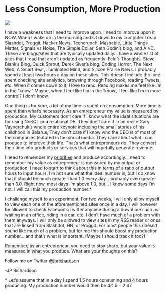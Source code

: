 <!--
id: 649237455
link: http://techneur.com/post/649237455/less-consumption-more-production
slug: less-consumption-more-production
date: Mon May 31 2010 02:21:00 GMT-0500 (CDT)
publish: 2010-05-031
tags: personal-growth, productivity
-->


Less Consumption, More Production
=================================

![](http://media.tumblr.com/tumblr_l39vpcs6co1qzbc4f.jpg)

I have a weakness that I need to improve upon. I need to improve upon it
NOW. When I wake up in the morning and sit down to my computer I read
Slashdot, Proggit, Hacker News, Techcrunch, Mashable, Little Things
Matter, Signals vs Noise, The Simple Dollar, Seth Godin’s blog, and A
VC. These are blogs/sites that are typically updated daily. I have a
whole list of sites that I read that aren’t updated as frequently:
Feld’s Thoughts, Steve Blank’s Blog, Quick Sprout, Derek Siver’s blog,
Coding Horror, The Next Web, A Smart Bear, Illuminated Mind, and
Silicon Prairie News. I probably spend at least two hours a day on these
sites. This doesn’t include the time spent checking site analytics,
browsing through Facebook, reading Tweets, etc. When it comes down to
it, I love to read. Reading makes me feel like I’m in the “know.” Maybe,
when I feel like I’m in the ‘know’, I feel like I’m in more control? I
don’t know.

One thing is for sure, a lot of my time is spent on consumption. More
time is spent than what’s necessary. As an entrepreneur my value is
measured by production. My customers don’t care if I know what the ideal
situations are for using NoSQL or a relational DB. They don’t care if I
can recite Gary Vaynerchuk’s whole entire keynote including the small
stories of his childhood in Belarus, They don’t care if I know who the
CEO is of most of the companies featured in the social media. They care
about what I can produce to improve their life. That’s what
entrepreneurs do. They convert their time into products or services that
will hopefully generate revenue.

I need to remember my
[priorities](http://techneur.com/post/535211849/dont-have-the-time) and
produce accordingly. I need to remember my value as entrepreneur is
measured by my output or production. I need to start to think about this
in terms of a ratio of output hours to input hours. I’m not sure what
the ideal number is, but I do know that it should be much greater than
1.0 every day… probably even greater than 3.0. Right now, most days I’m
above 1.0, but… I know some days I’m not. I will call this my production
number.\*

I challenge myself to an experiment. For two weeks, I will only allow
myself to view each one of the aforementioned sites once in a day. I
will however be allowed to check Facebook/Twitter anytime during a
downtime such as waiting in an office, riding in a car, etc. I don’t
have much of a problem with them anyways. I will only be allowed to view
sites in my RSS reader or ones that are linked from Slashdot, HN, or
Proggit. For most people this doesn’t sound like much of a problem, but
for me this should boost my production number… and that’s what is
important. (Maybe I should track it too?)

Remember, as an entrepreneur, you need to stay sharp, but your value is
measured in what you produce. What are your thoughts on this?

Follow me on Twitter [@jprichardson](http://twitter.com/jprichardson)

-JP Richardson

\* Let’s assume that in a day I spend 1.5 hours consuming and 4 hours
producing. My production number would then be 4/1.5 = 2.67

